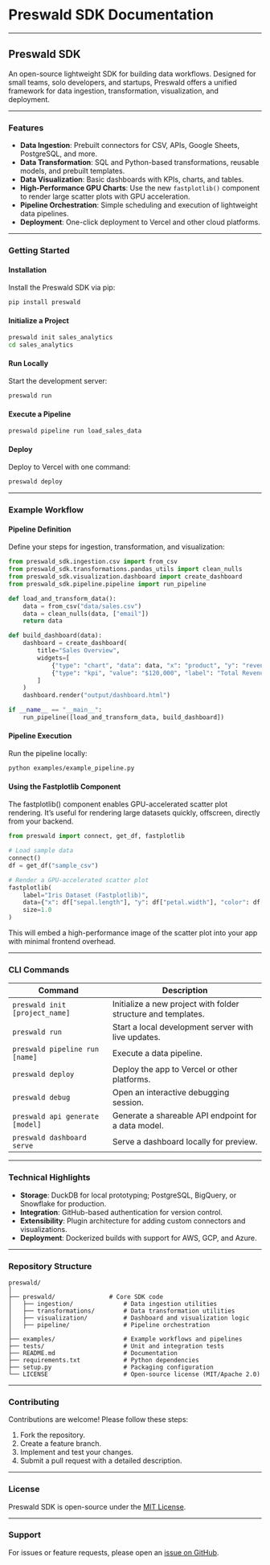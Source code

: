 # Preswald SDK Documentation

---

## **Preswald SDK**

An open-source lightweight SDK for building data workflows. Designed for small teams, solo developers, and startups, Preswald offers a unified framework for data ingestion, transformation, visualization, and deployment.

---

### **Features**

- **Data Ingestion**: Prebuilt connectors for CSV, APIs, Google Sheets, PostgreSQL, and more.
- **Data Transformation**: SQL and Python-based transformations, reusable models, and prebuilt templates.
- **Data Visualization**: Basic dashboards with KPIs, charts, and tables.
- **High-Performance GPU Charts**: Use the new `fastplotlib()` component to render large scatter plots with GPU acceleration.
- **Pipeline Orchestration**: Simple scheduling and execution of lightweight data pipelines.
- **Deployment**: One-click deployment to Vercel and other cloud platforms.

---

### **Getting Started**

#### **Installation**

Install the Preswald SDK via pip:

```bash
pip install preswald
```

#### **Initialize a Project**

```bash
preswald init sales_analytics
cd sales_analytics
```

#### **Run Locally**

Start the development server:

```bash
preswald run
```

#### **Execute a Pipeline**

```bash
preswald pipeline run load_sales_data
```

#### **Deploy**

Deploy to Vercel with one command:

```bash
preswald deploy
```

---

### **Example Workflow**

#### **Pipeline Definition**

Define your steps for ingestion, transformation, and visualization:

```python
from preswald_sdk.ingestion.csv import from_csv
from preswald_sdk.transformations.pandas_utils import clean_nulls
from preswald_sdk.visualization.dashboard import create_dashboard
from preswald_sdk.pipeline.pipeline import run_pipeline

def load_and_transform_data():
    data = from_csv("data/sales.csv")
    data = clean_nulls(data, ["email"])
    return data

def build_dashboard(data):
    dashboard = create_dashboard(
        title="Sales Overview",
        widgets=[
            {"type": "chart", "data": data, "x": "product", "y": "revenue"},
            {"type": "kpi", "value": "$120,000", "label": "Total Revenue"}
        ]
    )
    dashboard.render("output/dashboard.html")

if __name__ == "__main__":
    run_pipeline([load_and_transform_data, build_dashboard])
```

#### **Pipeline Execution**

Run the pipeline locally:

```bash
python examples/example_pipeline.py
```

#### **Using the Fastplotlib Component**
The fastplotlib() component enables GPU-accelerated scatter plot rendering. It’s useful for rendering large datasets quickly, offscreen, directly from your backend.

```python
from preswald import connect, get_df, fastplotlib

# Load sample data
connect()
df = get_df("sample_csv")

# Render a GPU-accelerated scatter plot
fastplotlib(
    label="Iris Dataset (Fastplotlib)",
    data={"x": df["sepal.length"], "y": df["petal.width"], "color": df["variety"]},
    size=1.0
)

```
This will embed a high-performance image of the scatter plot into your app with minimal frontend overhead.

---

### **CLI Commands**

| **Command**                     | **Description**                                               |
| ------------------------------- | ------------------------------------------------------------- |
| `preswald init [project_name]`  | Initialize a new project with folder structure and templates. |
| `preswald run`                  | Start a local development server with live updates.           |
| `preswald pipeline run [name]`  | Execute a data pipeline.                                      |
| `preswald deploy`               | Deploy the app to Vercel or other platforms.                  |
| `preswald debug`                | Open an interactive debugging session.                        |
| `preswald api generate [model]` | Generate a shareable API endpoint for a data model.           |
| `preswald dashboard serve`      | Serve a dashboard locally for preview.                        |

---

### **Technical Highlights**

- **Storage**: DuckDB for local prototyping; PostgreSQL, BigQuery, or Snowflake for production.
- **Integration**: GitHub-based authentication for version control.
- **Extensibility**: Plugin architecture for adding custom connectors and visualizations.
- **Deployment**: Dockerized builds with support for AWS, GCP, and Azure.

---

### **Repository Structure**

```
preswald/
│
├── preswald/               # Core SDK code
│   ├── ingestion/              # Data ingestion utilities
│   ├── transformations/        # Data transformation utilities
│   ├── visualization/          # Dashboard and visualization logic
│   ├── pipeline/               # Pipeline orchestration
│
├── examples/                   # Example workflows and pipelines
├── tests/                      # Unit and integration tests
├── README.md                   # Documentation
├── requirements.txt            # Python dependencies
├── setup.py                    # Packaging configuration
└── LICENSE                     # Open-source license (MIT/Apache 2.0)
```

---

### **Contributing**

Contributions are welcome! Please follow these steps:

1. Fork the repository.
2. Create a feature branch.
3. Implement and test your changes.
4. Submit a pull request with a detailed description.

---

### **License**

Preswald SDK is open-source under the [MIT License](LICENSE).

---

### **Support**

For issues or feature requests, please open an [issue on GitHub](https://github.com/StructuredLabs/preswald/issues).